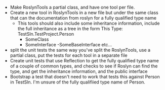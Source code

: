 - Make RoslynTools a partial class, and have one tool per file.
- Create a new tool in RoslynTools in a new file but under the same class that can the documentation from roslyn for a fully qualified type name
    - This tools should also include some inheritance information, include the full inheritance as a tree in the form
    This Type: TestSln.TestProject.Person
        - SomeClass
        - SomeInterface
            -SomeBaseInterface
    etc...
- split the unit tests the same way you've split the RoslynTools, use a partial class, put the tests for each tool in a separate file
- Create unit tests that use Reflection to get the fully qualified type name of a couple of common types, and checks to see if Roslyn can find the type, and get the inheritance information, and the public interface
- Bootstrap a test that doesn't need to work that tests this against Person in TestSln.  I'm unsure of the fully qualifiied type name of Person.
